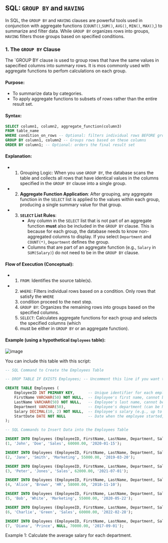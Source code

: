 ## SQL: `GROUP BY` and `HAVING`

In SQL, the `GROUP BY` and `HAVING` clauses are powerful tools used in conjunction with aggregate
functions (`COUNT()`,`SUM()`, `AVG()`, `MIN()`, `MAX()`,) to summarize and filter data. While 
`GROUP BY`  organizes rows into groups, `HAVING` filters those groups based on specified conditions.

### 1. The `GROUP BY` Clause

The `GROUP BY clause is used to group rows that have the same values in sapecified columns into 
summary rows. It is mos commonly used with aggregate functions to perfom calculations on each group.

#### Purpose:

- To summarize data by categories.
- To apply aggregate functions to subsets of rows rather than the entire result set.

#### Syntax:

```sql
SELECT column1, column2, aggregate_function(column3)
FROM table_name
WHERE condition_on_rows -- Optional: filters individual rows BEFORE grouping
GROUP BY column1, column2 -- Groups rows based on these columns
ORDER BY column1; -- Optional: orders the final result set
```

#### Explanation:

 - 1. Grouping Logic: When you use `GROUP BY`, the database scans the table and collects all rows
that have identical values in the columns specified in the `GROUP BY` clause into a single group.

 - 2. **Aggregate Function Application**: After grouping, any aggregate function in the `SELECT` list
is applied to the values within each group, producing a single summary value for that group.

 - 3. **`SELECT` List Rules**:
       - Any column in the `SELECT` list that is not part of an aggregate function **must** also
be included in the `GROUP BY` clause. This is because for each group, the database needs to know
non-aggregated columns to display. If you select `Department` and `COUNT(*)`, `Department` defines
the group.
        - Columns that are part of an aggregate function (e.g., `Salary` in `SUM(Salary)`) do not
need to be in the `GROUP BY` clause.

#### Flow of Execution  (Conceptual):

- 1. `FROM`: Identifies the source table(s).
- 2. `WHERE`: Filters individual rows based on a condition. Only rows that satisfy the `WHERE`
  3. condition proceed to the next step.
  4. `GROUP BY`: Organizes the remaining rows into groups based on the specified columns.
  5. `SELECT`: Calculates aggregate functions for each group and selects the specified columns (which
  6. must be either in `GROUP BY` or an aggregate function).
 
#### Example (using a hypothetical `Employees` table):    

![image](https://github.com/user-attachments/assets/f385ced2-6969-4e1c-8523-ab04a94ea04d)

You can include this table with this script:

```sql
-- SQL Command to Create the Employees Table

-- DROP TABLE IF EXISTS Employees; -- Uncomment this line if you want to drop the table if it already exists

CREATE TABLE Employees (
    EmployeeID INT PRIMARY KEY,      -- Unique identifier for each employee, set as Primary Key
    FirstName VARCHAR(50) NOT NULL,  -- Employee's first name, cannot be NULL
    LastName VARCHAR(50) NOT NULL,   -- Employee's last name, cannot be NULL
    Department VARCHAR(50),          -- Employee's department (can be NULL)
    Salary DECIMAL(10, 2) NOT NULL,  -- Employee's salary (e.g., up to 10 digits total, 2 after decimal)
    StartDate DATE NOT NULL          -- Date when the employee started, cannot be NULL
);

-- SQL Commands to Insert Data into the Employees Table

INSERT INTO Employees (EmployeeID, FirstName, LastName, Department, Salary, StartDate) VALUES
(1, 'John', 'Doe', 'Sales', 60000.00, '2020-01-15');

INSERT INTO Employees (EmployeeID, FirstName, LastName, Department, Salary, StartDate) VALUES
(2, 'Jane', 'Smith', 'Marketing', 55000.00, '2019-03-20');

INSERT INTO Employees (EmployeeID, FirstName, LastName, Department, Salary, StartDate) VALUES
(3, 'Peter', 'Jones', 'Sales', 62000.00, '2021-07-01');

INSERT INTO Employees (EmployeeID, FirstName, LastName, Department, Salary, StartDate) VALUES
(4, 'Alice', 'Brown', 'HR', 58000.00, '2018-11-10');

INSERT INTO Employees (EmployeeID, FirstName, LastName, Department, Salary, StartDate) VALUES
(5, 'Bob', 'White', 'Marketing', 55000.00, '2020-05-22');

INSERT INTO Employees (EmployeeID, FirstName, LastName, Department, Salary, StartDate) VALUES
(6, 'Charlie', 'Green', 'Sales', 60000.00, '2022-02-28');

INSERT INTO Employees (EmployeeID, FirstName, LastName, Department, Salary, StartDate) VALUES
(7, 'Diana', 'Prince', NULL, 70000.00, '2017-09-01');
```
Example 1: Calculate the average salary for each department.
